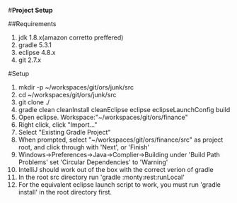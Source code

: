 #**Project Setup**

##Requirements

1.	jdk 1.8.x(amazon corretto preffered)
2.	gradle 5.3.1
3.	eclipse 4.8.x
4.	git 2.7.x

#Setup

1.	mkdir -p ~/workspaces/git/ors/junk/src	
2.	cd ~/workspaces/git/ors/junk/src
3.	git clone <uri> ./
4.	gradle clean cleanInstall cleanEclipse eclipse eclipseLaunchConfig build
5.	Open eclipse. Workspace:"~/workspaces/git/ors/finance"
6.	Right click, click "Import..."
7.	Select "Existing Gradle Project"
8.	When prompted, select "~/workspaces/git/ors/finance/src" as project root, and click through with 'Next', or 'Finish'
9.  Windows->Preferences->Java->Complier->Building under 'Build Path Problems' set 'Circular Dependencies' to 'Warning'
10. IntelliJ should work out of the box with the correct verion of gradle
11. In the root src directory run 'gradle :monty:rest:runLocal'
12. For the equivalent eclipse launch script to work, you must run 'gradle install' in the root directory first.